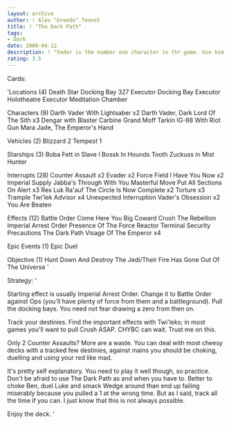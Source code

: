 ```yaml
---
layout: archive
author: ! Alex "Greedo" Tennet
title: ! "The Dark Path"
tags:
- Dark
date: 2000-04-12
description: ! "Vader is the number one character in thr game. Use him with high destinies, extra support and a bunch of tech to take out the opponent.Wins when it shouldn't."
rating: 3.5
---
```

Cards: 

'Locations (4)
Death Star Docking Bay 327
Executor Docking Bay
Executor Holotheatre
Executor Meditation Chamber

Characters (9)
Darth Vader With Lightsaber  x2
Darth Vader, Dark Lord Of The Sith  x3
Dengar with Blaster Carbine
Grand Moff Tarkin
IG-88 With Riot Gun
Mara Jade, The Emperor's Hand

Vehicles (2)
Blizzard 2
Tempest 1

Starships (3)
Boba Fett in Slave I
Bossk In Hounds Tooth
Zuckuss in Mist Hunter

Interrupts (28)
Counter Assault  x2
Evader	x2
Force Field
I Have You Now	x2
Imperial Supply
Jabba's Through With You
Masterful Move
Put All Sections On Alert  x3
Res Luk Ra'auf
The Circle Is Now Complete  x2
Torture  x3
Trample
Twi'lek Advisor  x4
Unexpected Interruption
Vader's Obsession  x2
You Are Beaten

Effects (12)
Battle Order
Come Here You Big Coward
Crush The Rebellion
Imperial Arrest Order
Presence Of The Force
Reactor Terminal
Security Precautions
The Dark Path
Visage Of The Emperor  x4

Epic Events (1)
Epic Duel

Objective (1)
Hunt Down And Destroy The Jedi/Their Fire Has Gone Out Of The Universe
'

Strategy: '

Starting effect is usually Imperial Arrest Order. Change it to Battle Order against Ops (you'll have plenty of force from them and a battleground). Pull the docking bays. You need not fear drawing a zero from then on.

Track your destinies. Find the important effects with Twi'leks; in most games you'll want to pull Crush ASAP. CHYBC can wait. Trust me on this.

Only 2 Counter Assaults? More are a waste. You can deal with most cheesy decks with a tracked few destinies, against mains you should be choking, duelling and using your red like mad.

It's pretty self explanatory. You need to play it well though, so practice. Don't be afraid to use The Dark Path as and when you have to. Better to choke Ben, duel Luke and smack Wedge around than end up failing miserably because you pulled a 1 at the wrong time. But as I said, track all the time if you can. I just know that this is not always possible.

Enjoy the deck. '